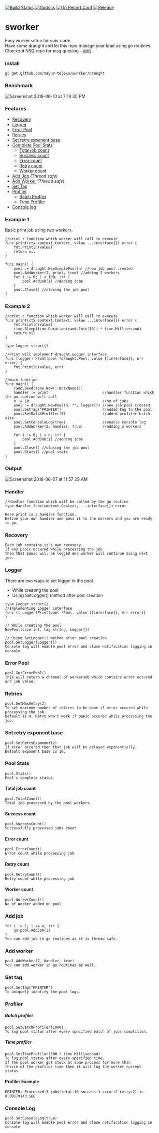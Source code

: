 [![Build Status](https://travis-ci.org/mayur-tolexo/sworker.svg?branch=master)](https://travis-ci.org/mayur-tolexo/sworker)
[![Godocs](https://img.shields.io/badge/golang-documentation-blue.svg)](https://www.godoc.org/github.com/mayur-tolexo/sworker/draught)
[![Go Report Card](https://goreportcard.com/badge/github.com/mayur-tolexo/sworker)](https://goreportcard.com/report/github.com/mayur-tolexo/sworker)
[![Release](https://img.shields.io/github/release/mayur-tolexo/sworker.svg?style=flat-square)](https://github.com/mayur-tolexo/sworker/releases)

# sworker
Easy worker setup for your code.  
Have some draught and let this repo manage your load using go routines.  
Checkout NSQ repo for msg queuing *-* [drift](https://github.com/mayur-tolexo/drift)

### install
```
go get github.com/mayur-tolexo/sworker/draught
```

### Benchmark
![Screenshot 2019-06-10 at 7 14 30 PM](https://user-images.githubusercontent.com/20511920/59199629-08d40e80-8bb4-11e9-8c2c-6510f84902e9.png)

### Features
- [Recovery](#recovery)
- [Logger](#logger)
- [Error Pool](#error-pool)
- [Retries](#retries)
- [Set retry exponent base](#set-retry-exponent-base)
- [Complete Pool Stats](#pool-stats)
	- [Total job count](#total-job-count)
	- [Success count](#success-count)
	- [Error count](#error-count)
	- [Retry count](#retry-count)
	- [Worker count](#worker-count)
- [Add Job](#add-job) _(Thread safe)_
- [Add Worker](#add-worker) _(Thread safe)_
- [Set Tag](#set-tag)
- [Profiler](#profiler)
	- [Batch Profiler](#batch-profiler)
	- [Time Profiler](#time-profiler)
- [Console log](#console-log)

### Example 1
Basic print job using two workers.
```
//print : function which worker will call to execute
func print(ctx context.Context, value ...interface{}) error {
	fmt.Println(value)
	return nil
}

func main() {
	pool := draught.NewSimplePool(n) //new job pool created
	pool.AddWorker(2, print, true) //adding 2 workers
	for i := 0; i < 100; i++ {
		pool.AddJob(i) //adding jobs
	}
	pool.Close() //closing the job pool
}
```

### Example 2
```
//print : function which worker will call to execute
func print(ctx context.Context, value ...interface{}) error {
	fmt.Println(value)
	time.Sleep(time.Duration(rand.Intn(10)) * time.Millisecond)
	return nil
}

type logger struct{}

//Print will implement draught.Logger interface
func (logger) Print(pool *draught.Pool, value []interface{}, err error) {
	fmt.Println(value, err)
}

//main function
func main() {
	rand.Seed(time.Now().UnixNano())
	handler := print                         //handler function which the go routine will call
	n := 10                                  //no of jobs
	pool := draught.NewPool(n, "", logger{}) //new job pool created
	pool.SetTag("PRINTER")                   //added tag to the pool
	pool.SetBatchProfiler(5)                 //added profiler batch size
	pool.SetConsoleLog(true)                 //enable console log
	pool.AddWorker(2, handler, true)         //adding 2 workers

	for i := 0; i < n; i++ {
		pool.AddJob(i) //adding jobs
	}
	pool.Close() //closing the job pool
	pool.Stats() //pool stats
}
```
### Output
![Screenshot 2019-06-07 at 11 57 29 AM](https://user-images.githubusercontent.com/20511920/59085198-774a6f80-891b-11e9-903f-e3ac36fae790.png)

### Handler
```
//Handler function which will be called by the go routine
type Handler func(context.Context, ...interface{}) error

Here print is a handler function.  
Define your own handler and pass it to the workers and you are ready to go.
```

### Recovery
```
Each job contains it's own recovery.  
If any panic occured while processing the job  
then that panic will be logged and worker will continue doing next job.
```

### Logger
There are two ways to set logger in the pool.
- While creating the pool
- Using SetLogger() method after pool creation


```
type Logger struct{}
//Implementing Logger interface
func (l Logger)Print(pool *Pool, value []interface{}, err error){
}

// While creating the pool
NewPool(size int, tag string, Logger{})

// Using SetLogger() method after pool creation
pool.SetLogger(Logger{})
Console log will enable pool error and close notification logging in console
```

### Error Pool
```
pool.GetErrorPool()
This will return a channel of workerJob which contains error occured and job value.
```

### Retries
```
pool.SetMaxRetry(2)
To set maximum number of retires to be done if error occured while processing the job.  
Default is 0. Retry won't work if panic occured while processing the job.
```

### Set retry exponent base
```
pool.SetRetryExponent(2)
If error occured then that job will be delayed exponentially.  
Default exponent base is 10.
```

### Pool Stats
```
pool.Stats()
Pool's complete status.
```
#### Total job count
```
pool.TotalCount()
Total job processed by the pool workers.
```
#### Success count
```
pool.SuccessCount()
Successfully processed jobs count
```
#### Error count
```
pool.ErrorCount()
Error count while processing job
```
#### Retry count
```
pool.RetryCount()
Retry count while processing job
```
#### Worker count
```
pool.WorkerCount()
No of Worker added on pool
```

### Add job
```
for i := 1; i <= n; i++ {
	go pool.AddJob(i)
}
You can add job in go routines as it is thread safe.
```

### Add worker
```
pool.AddWorker(2, handler, true)
You can add worker in go routines as well.
```

### Set tag
```
pool.SetTag("PRINTER")
To uniquely identify the pool logs. 
```

### Profiler
##### Batch profiler
```
pool.SetBatchProfiler(1000)
To log pool status after every specified batch of jobs complition.
```
##### Time profiler
```
pool.SetTimeProfiler(500 * time.Millisecond)
To log pool status after every specified time.  
If the pool worker got stuck at same process for more than  
thrice of the profiler time then it will log the worker current status.
```
#### Profiler Example 
```
PRINTER: Processed:3 jobs(total:10 success:1 error:2 retry:2) in 0.00179143 SEC
```

### Console Log
```
pool.SetConsoleLog(true)
Console log will enable pool error and close notification logging in console
```
